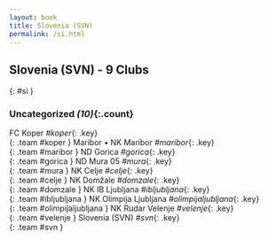 ```yaml
---
layout: book
title: Slovenia (SVN)
permalink: /si.html
---
```


## Slovenia (SVN) - 9 Clubs
{: #si }









### Uncategorized _(10)_{:.count}

FC Koper   _#koper_{: .key} <br>
{: .team #koper }
Maribor • NK Maribor   _#maribor_{: .key} <br>
{: .team #maribor }
ND Gorica   _#gorica_{: .key} <br>
{: .team #gorica }
ND Mura 05   _#mura_{: .key} <br>
{: .team #mura }
NK Celje   _#celje_{: .key} <br>
{: .team #celje }
NK Domžale   _#domzale_{: .key} <br>
{: .team #domzale }
NK IB Ljubljana   _#ibljubljana_{: .key} <br>
{: .team #ibljubljana }
NK Olimpija Ljubljana   _#olimpijaljubljana_{: .key} <br>
{: .team #olimpijaljubljana }
NK Rudar Velenje   _#velenje_{: .key} <br>
{: .team #velenje }
Slovenia  (SVN)  _#svn_{: .key} <br>
{: .team #svn }


 
